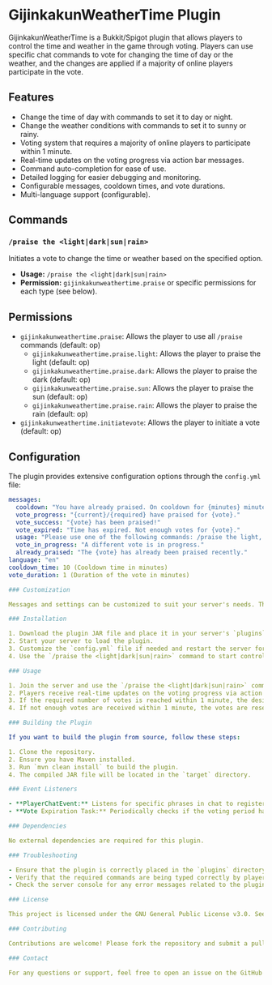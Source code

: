 # GijinkakunWeatherTime Plugin

GijinkakunWeatherTime is a Bukkit/Spigot plugin that allows players to control the time and weather in the game through voting. Players can use specific chat commands to vote for changing the time of day or the weather, and the changes are applied if a majority of online players participate in the vote.

## Features

- Change the time of day with commands to set it to day or night.
- Change the weather conditions with commands to set it to sunny or rainy.
- Voting system that requires a majority of online players to participate within 1 minute.
- Real-time updates on the voting progress via action bar messages.
- Command auto-completion for ease of use.
- Detailed logging for easier debugging and monitoring.
- Configurable messages, cooldown times, and vote durations.
- Multi-language support (configurable).

## Commands

### `/praise the <light|dark|sun|rain>`

Initiates a vote to change the time or weather based on the specified option.

- **Usage:** `/praise the <light|dark|sun|rain>`
- **Permission:** `gijinkakunweathertime.praise` or specific permissions for each type (see below).

## Permissions

- `gijinkakunweathertime.praise`: Allows the player to use all `/praise` commands (default: op)
  - `gijinkakunweathertime.praise.light`: Allows the player to praise the light (default: op)
  - `gijinkakunweathertime.praise.dark`: Allows the player to praise the dark (default: op)
  - `gijinkakunweathertime.praise.sun`: Allows the player to praise the sun (default: op)
  - `gijinkakunweathertime.praise.rain`: Allows the player to praise the rain (default: op)
- `gijinkakunweathertime.initiatevote`: Allows the player to initiate a vote (default: op)

## Configuration

The plugin provides extensive configuration options through the `config.yml` file:

```yaml
messages:
  cooldown: "You have already praised. On cooldown for {minutes} minutes."
  vote_progress: "{current}/{required} have praised for {vote}."
  vote_success: "{vote} has been praised!"
  vote_expired: "Time has expired. Not enough votes for {vote}."
  usage: "Please use one of the following commands: /praise the light, /praise the dark, /praise the sun, /praise the rain."
  vote_in_progress: "A different vote is in progress."
  already_praised: "The {vote} has already been praised recently."
language: "en"
cooldown_time: 10 (Cooldown time in minutes)
vote_duration: 1 (Duration of the vote in minutes)

### Customization

Messages and settings can be customized to suit your server's needs. The `language` setting allows for multi-language support by providing different message files (e.g., `messages_en.yml` for English).

### Installation

1. Download the plugin JAR file and place it in your server's `plugins` directory.
2. Start your server to load the plugin.
3. Customize the `config.yml` file if needed and restart the server for changes to take effect.
4. Use the `/praise the <light|dark|sun|rain>` command to start controlling the environment!

### Usage

1. Join the server and use the `/praise the <light|dark|sun|rain>` command to initiate a vote.
2. Players receive real-time updates on the voting progress via action bar messages.
3. If the required number of votes is reached within 1 minute, the desired time or weather change is applied and announced to all players.
4. If not enough votes are received within 1 minute, the votes are reset and players are notified.

### Building the Plugin

If you want to build the plugin from source, follow these steps:

1. Clone the repository.
2. Ensure you have Maven installed.
3. Run `mvn clean install` to build the plugin.
4. The compiled JAR file will be located in the `target` directory.

### Event Listeners

- **PlayerChatEvent:** Listens for specific phrases in chat to register votes.
- **Vote Expiration Task:** Periodically checks if the voting period has expired and resets votes if necessary.

### Dependencies

No external dependencies are required for this plugin.

### Troubleshooting

- Ensure that the plugin is correctly placed in the `plugins` directory and the server is restarted.
- Verify that the required commands are being typed correctly by players.
- Check the server console for any error messages related to the plugin.

### License

This project is licensed under the GNU General Public License v3.0. See the [LICENSE](LICENSE) file for details.

### Contributing

Contributions are welcome! Please fork the repository and submit a pull request with your changes.

### Contact

For any questions or support, feel free to open an issue on the GitHub repository.